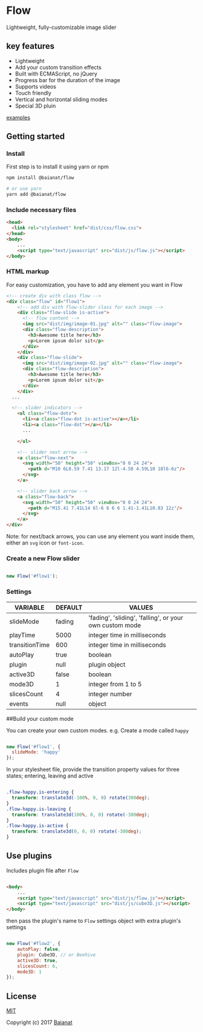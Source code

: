 # Flow

Lightweight, fully-customizable image slider

## key features

* Lightweight
* Add your custom transition effects
* Built with ECMAScript, no jQuery
* Progress bar for the duration of the image
* Supports videos
* Touch friendly
* Vertical and horizontal sliding modes
* Special 3D pluin

[examples](https://baianat.github.io/flow/)

## Getting started

### Install

First step is to install it using yarn or npm

```bash
npm install @baianat/flow

# or use yarn
yarn add @baianat/flow
```

### Include necessary files

``` html
<head>
  <link rel="stylesheet" href="dist/css/flow.css">
</head>
<body>
    ...
    <script type="text/javascript" src="dist/js/flow.js"></script>
</body>
```

### HTML markup

For easy customization, you have to add any element you want in Flow

``` html
<!-- create div with class flow -->
<div class="flow" id="flow1">
    <!-- add div with flow-slider class for each image -->
    <div class="flow-slide is-active">
      <!-- flow content -->
      <img src="dist/img/image-01.jpg" alt="" class="flow-image">
      <div class="flow-description">
        <h3>Awesome title here</h3>
        <p>Lorem ipsum dolor sit</p>
      </div>
    </div>
    <div class="flow-slide">
      <img src="dist/img/image-02.jpg" alt="" class="flow-image">
      <div class="flow-description">
        <h3>Awesome title here</h3>
        <p>Lorem ipsum dolor sit</p>
      </div>
    </div>
  ...

  <!-- slider indicators -->
    <ul class="flow-dots">
      <li><a class="flow-dot is-active"></a></li>
      <li><a class="flow-dot"></a></li>
      ...

    </ul>

    <!-- slider next arrow -->
    <a class="flow-next">
      <svg width="50" height="50" viewBox="0 0 24 24">
        <path d="M10 6L8.59 7.41 13.17 12l-4.58 4.59L10 18l6-6z"/>
      </svg>
    </a>

    <!-- slider back arrow -->
    <a class="flow-back">
      <svg width="50" height="50" viewBox="0 0 24 24">
        <path d="M15.41 7.41L14 6l-6 6 6 6 1.41-1.41L10.83 12z"/>
      </svg>
    </a>
</div>
```

Note: for next/back arrows, you can use any element you want inside them, either an `svg` icon or `font-icon`.

### Create a new Flow slider

```javaScript

new Flow('#flow1');

```

### Settings

| VARIABLE     | DEFAULT  | VALUES                       |
| -------------- | -------- | ---------------------------- |
| slideMode      | fading   | 'fading', 'sliding', 'falling', or your own custom mode |
| playTime       | 5000     | integer time in milliseconds |
| transitionTime | 600      | integer time in milliseconds |
| autoPlay       | true     | boolean                      |
| plugin         | null     | plugin object                |
| active3D       | false    | boolean                      |
| mode3D         | 1        | integer from 1 to 5          |
| slicesCount    | 4        | integer number               |
| events         | null     | object                       |

##Build your custom mode

You can create your own custom modes. e.g. Create a mode called `happy`

```javascript

new Flow('#flow1', {
  slideMode: 'happy'
});

```

In your stylesheet file, provide the transition property values for three states; entering, leaving and active

```css

.flow-happy.is-entering {
  transform: translate3d(-100%, 0, 0) rotate(300deg);
}
.flow-happy.is-leaving {
  transform: translate3d(100%, 0, 0) rotate(-300deg);
}
.flow-happy.is-active {
  transform: translate3d(0, 0, 0) rotate(-300deg);
}

```

## Use plugins

Includes plugin file after `Flow`

```html

<body>
    ...
    <script type="text/javascript" src="dist/js/flow.js"></script>
    <script type="text/javascript" src="dist/js/cube3D.js"></script>
</body>

```

then pass the plugin's name to `Flow` settings object with extra plugin's settings

```javaScript

new Flow('#flow2', {
    autoPlay: false,
    plugin: Cube3D, // or Beehive
    active3D: true,
    slicesCount: 6,
    mode3D: 1
});

```

## License

[MIT](http://opensource.org/licenses/MIT)

Copyright (c) 2017 [Baianat](http://baianat.com)
